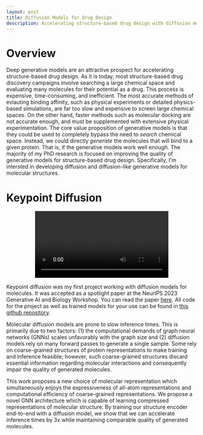 ```yaml
---
layout: post
title: Diffusion Models for Drug Design
description: Accelerating structure-based drug design with diffusion models.
---
```

<!-- description: Accelerating molecular diffusion models with learned protein structure representations.  -->

# Overview
Deep generative models are an attractive prospect for accelerating structure-based drug design. As it is today, most structure-based drug discovery campaigns involve searching a large chemical space and evaluating many molecules for their potential as a drug. This process is expensive, time-consuming, and inefficient. The most accurate methods of evlauting binding affinity, such as physical experiments or detailed physics-based simulations, are far too slow and expensive to screen large chemical spaces. On the other hand, faster methods such as molecular docking are not accurate enough, and must be supplemented with extensive physical experimentation. The core value proposition of generative models is that they could be used to completely bypass the need to *search* chemical space. Instead, we could directly *generate* the molecules that will bind to a given protein. That is, if the generative models work well enough. The majority of my PhD research is focused on improving the quality of generative models for structure-based drug design. Specifically, I'm intersted in developing diffusion and diffusion-like generative models for molecular structures.

<!-- # Diffusion Models

Diffusion models are a powerful class of deep generative model which currently achieve state of the art performance in multiple domains. Although they were originally developed for image generation, recent work has shown that they can be adapted successfully for generating 3D molecules.  -->

<!-- Diffusion models can be viewed as models that learn a transport map which can transport samples from one probability distribution to samples from a different probability distribution. At a high level, rather than pre  -->

<!-- By conditioning the generation process on a protein structure, we can generate molecules that are predicted to bind to the protein.  -->


# Keypoint Diffusion
<div style="text-align:center">
  <video controls autoplay loop style="width:70%">
    <source src="/assets/videos/kp_diff.mp4" type="video/mp4">
    Your browser does not support the video tag.
  </video>
</div>

Keypoint diffusion was my first project working with diffusion models for molecules. It was accepted as a spotlight paper at the NeurIPS 2023 Generative AI and Biology Workshop. You can read the paper [here](https://arxiv.org/abs/2311.13466). All code for the project as well as trained models for your use can be found in [this github repository](https://github.com/dunni3/keypoint-diffusion). 

Molecular diffusion models are prone to slow inference times. This is primarily due to two factors: (1) the computational demands of graph neural networks (GNNs) scales unfavorably with the graph size and (2) diffusion models rely on many forward passes to generate a single sample. Some rely on coarse-grained structures of protein representations to make training and inference feasible; however, such coarse-grained structures discard essential information regarding molecular interactions and consequently impair the quality of generated molecules.

This work proposes a new choice of molecular representation which simultaneously enjoys the expressiveness of all-atom representations and computational efficiency of coarse-grained representations. We propose a novel GNN architecture which is capable of learning compressed representations of molecular structure. By training our structure encoder end-to-end with a diffusion model, we show that we can accelerate inference times by 3x while maintaining comparable quality of generated molecules.